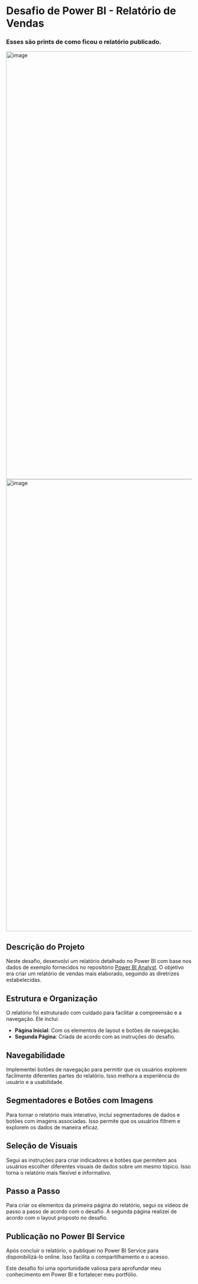 # Desafio de Power BI - Relatório de Vendas

### Esses são prints de como ficou o relatório publicado.
<img width="1160" alt="image" src="https://github.com/VanessaVPG/Power-BI---Relat-rio-Criativo/assets/79724427/6d5623d6-4f5c-40cd-9038-e78cb0002cb8">
<img width="1226" alt="image" src="https://github.com/VanessaVPG/Power-BI---Relat-rio-Criativo/assets/79724427/eaec80ca-ad0c-4d4d-b1e6-a8574ae0d70c">


## Descrição do Projeto

Neste desafio, desenvolvi um relatório detalhado no Power BI com base nos dados de exemplo fornecidos no repositório [Power BI Analyst](https://github.com/julianazanelatto/power_bi_analyst). O objetivo era criar um relatório de vendas mais elaborado, seguindo as diretrizes estabelecidas.

## Estrutura e Organização
O relatório foi estruturado com cuidado para facilitar a compreensão e a navegação. Ele inclui:

- **Página Inicial**: Com os elementos de layout e botões de navegação.
- **Segunda Página**: Criada de acordo com as instruções do desafio.

## Navegabilidade
Implementei botões de navegação para permitir que os usuários explorem facilmente diferentes partes do relatório. Isso melhora a experiência do usuário e a usabilidade.

## Segmentadores e Botões com Imagens
Para tornar o relatório mais interativo, incluí segmentadores de dados e botões com imagens associadas. Isso permite que os usuários filtrem e explorem os dados de maneira eficaz.

## Seleção de Visuais
Segui as instruções para criar indicadores e botões que permitem aos usuários escolher diferentes visuais de dados sobre um mesmo tópico. Isso torna o relatório mais flexível e informativo.

## Passo a Passo
Para criar os elementos da primeira página do relatório, segui os vídeos de passo a passo de acordo com o desafio. A segunda página realizei de acordo com o layout proposto no desafio.

## Publicação no Power BI Service
Após concluir o relatório, o publiquei no Power BI Service para disponibilizá-lo online. Isso facilita o compartilhamento e o acesso.


Este desafio foi uma oportunidade valiosa para aprofundar meu conhecimento em Power BI e fortalecer meu portfólio.


